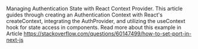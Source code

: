 Managing Authentication State with React Context Provider. This article guides through creating an Authentication Context with React's createContext, integrating the AuthProvider, and utilizing the useContext hook for state access in components.
Read more about this example in Article https://stackoverflow.com/questions/60147499/how-to-set-port-in-next-js

